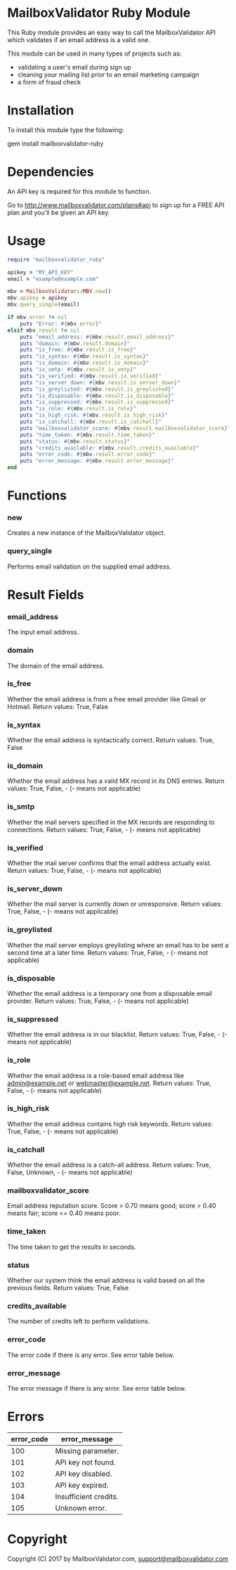 MailboxValidator Ruby Module
============================

This Ruby module provides an easy way to call the MailboxValidator API which validates if an email address is a valid one.

This module can be used in many types of projects such as:

 - validating a user's email during sign up
 - cleaning your mailing list prior to an email marketing campaign
 - a form of fraud check

Installation
============

To install this module type the following:

   gem install mailboxvalidator-ruby

Dependencies
============

An API key is required for this module to function.

Go to http://www.mailboxvalidator.com/plans#api to sign up for a FREE API plan and you'll be given an API key.

Usage
=====

```ruby
require "mailboxvalidator_ruby"

apikey = "MY_API_KEY"
email = "example@example.com"

mbv = MailboxValidator::MBV.new()
mbv.apikey = apikey
mbv.query_single(email)

if mbv.error != nil
	puts "Error: #{mbv.error}"
elsif mbv.result != nil
	puts "email_address: #{mbv.result.email_address}"
	puts "domain: #{mbv.result.domain}"
	puts "is_free: #{mbv.result.is_free}"
	puts "is_syntax: #{mbv.result.is_syntax}"
	puts "is_domain: #{mbv.result.is_domain}"
	puts "is_smtp: #{mbv.result.is_smtp}"
	puts "is_verified: #{mbv.result.is_verified}"
	puts "is_server_down: #{mbv.result.is_server_down}"
	puts "is_greylisted: #{mbv.result.is_greylisted}"
	puts "is_disposable: #{mbv.result.is_disposable}"
	puts "is_suppressed: #{mbv.result.is_suppressed}"
	puts "is_role: #{mbv.result.is_role}"
	puts "is_high_risk: #{mbv.result.is_high_risk}"
	puts "is_catchall: #{mbv.result.is_catchall}"
	puts "mailboxvalidator_score: #{mbv.result.mailboxvalidator_score}"
	puts "time_taken: #{mbv.result.time_taken}"
	puts "status: #{mbv.result.status}"
	puts "credits_available: #{mbv.result.credits_available}"
	puts "error_code: #{mbv.result.error_code}"
	puts "error_message: #{mbv.result.error_message}"
end
```

Functions
=========

### new

Creates a new instance of the MailboxValidator object.

### query_single

Performs email validation on the supplied email address.

Result Fields
=============

### email_address

The input email address.

### domain

The domain of the email address.

### is_free

Whether the email address is from a free email provider like Gmail or Hotmail.
Return values: True, False

### is_syntax

Whether the email address is syntactically correct.
Return values: True, False

### is_domain

Whether the email address has a valid MX record in its DNS entries.
Return values: True, False, -  (- means not applicable)

### is_smtp

Whether the mail servers specified in the MX records are responding to connections.
Return values: True, False, -  (- means not applicable)

### is_verified

Whether the mail server confirms that the email address actually exist.
Return values: True, False, -  (- means not applicable)

### is_server_down

Whether the mail server is currently down or unresponsive.
Return values: True, False, -  (- means not applicable)

### is_greylisted

Whether the mail server employs greylisting where an email has to be sent a second time at a later time.
Return values: True, False, -  (- means not applicable)

### is_disposable

Whether the email address is a temporary one from a disposable email provider.
Return values: True, False, -  (- means not applicable)

### is_suppressed

Whether the email address is in our blacklist.
Return values: True, False, -  (- means not applicable)

### is_role

Whether the email address is a role-based email address like admin@example.net or webmaster@example.net.
Return values: True, False, -  (- means not applicable)

### is_high_risk

Whether the email address contains high risk keywords.
Return values: True, False, -  (- means not applicable)

### is_catchall

Whether the email address is a catch-all address.
Return values: True, False, Unknown, -  (- means not applicable)

### mailboxvalidator_score

Email address reputation score. Score > 0.70 means good; score > 0.40 means fair; score <= 0.40 means poor.

### time_taken

The time taken to get the results in seconds.

### status

Whether our system think the email address is valid based on all the previous fields.
Return values: True, False

### credits_available

The number of credits left to perform validations.

### error_code

The error code if there is any error. See error table below.

### error_message

The error message if there is any error. See error table below.

Errors
======

| error_code | error_message |
| ---------- | ------------- |
| 100 | Missing parameter. |
| 101 | API key not found. |
| 102 | API key disabled. |
| 103 | API key expired. |
| 104 | Insufficient credits. |
| 105 | Unknown error. |

Copyright
=========

Copyright (C) 2017 by MailboxValidator.com, support@mailboxvalidator.com
